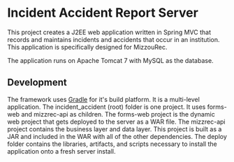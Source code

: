 Incident Accident Report Server
===============================

This project creates a J2EE web application written in Spring MVC that records and maintains incidents and accidents that occur
in an institution.  This application is specifically designed for MizzouRec.  

The application runs on Apache Tomcat 7 with MySQL as the database.

## Development ##
The framework uses [Gradle](http://www.gradle.org) for it's build platform.  It is a multi-level application.  The incident_accident (root) folder
is one project.  It uses forms-web and mizzrec-api as children.  The forms-web project is the dynamic web project that gets deployed to the server as
a WAR file.  The mizzrec-api project contains the business layer and data layer.  This project is built as a JAR and included in the WAR with all of the
other dependencies.  The deploy folder contains the libraries, artifacts, and scripts necessary to install the application onto a fresh server install.